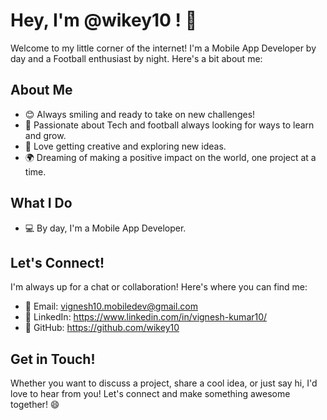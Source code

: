 # Hey, I'm @wikey10 ! 🌟

Welcome to my little corner of the internet! I'm a Mobile App Developer by day and a Football enthusiast by night. Here's a bit about me:

## About Me

- 😊 Always smiling and ready to take on new challenges!
- 🚀 Passionate about Tech and football always looking for ways to learn and grow.
- 🎨 Love getting creative and exploring new ideas.
- 🌍 Dreaming of making a positive impact on the world, one project at a time.

## What I Do

- 💻 By day, I'm a Mobile App Developer.
  
## Let's Connect!

I'm always up for a chat or collaboration! Here's where you can find me:

- 📧 Email: vignesh10.mobiledev@gmail.com
- 🔗 LinkedIn: https://www.linkedin.com/in/vignesh-kumar10/
- 💼 GitHub: https://github.com/wikey10

## Get in Touch!

Whether you want to discuss a project, share a cool idea, or just say hi, I'd love to hear from you! Let's connect and make something awesome together! 😄
